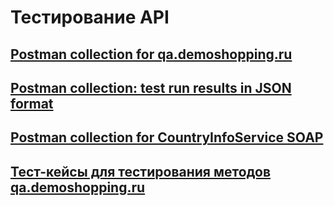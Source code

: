 # Тестирование API
## [Postman collection for qa.demoshopping.ru](https://www.postman.com/imurashev-la-9205074/workspace/ilia-murashev-s-workspace/collection/48700466-b42c15ae-17dd-4253-a029-f35a6abe4a2c?action=share&creator=48700466&active-environment=48700466-739d2f46-6e60-40bc-9851-0520ca0bccfb)
## [Postman collection: test run results in JSON format](https://github.com/imurashev/api/blob/main/DemoShopping.postman_test_run.json)
## [Postman collection for CountryInfoService SOAP](https://www.postman.com/imurashev-la-9205074/workspace/ilia-murashev-s-workspace/collection/48700466-f5b51728-1af6-47ee-9e9e-42cb74a8f10b?action=share&creator=48700466&active-environment=48700466-739d2f46-6e60-40bc-9851-0520ca0bccfb)
## [Тест-кейсы для тестирования методов qa.demoshopping.ru](https://github.com/imurashev/api/blob/main/API%20Testing%20-%20Ilia%20Murashev.pdf)
